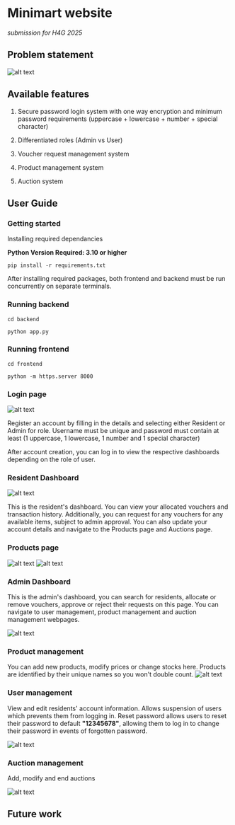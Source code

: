# Minimart website
*submission for H4G 2025*

## Problem statement
![alt text](readme_src/problem.png)



## Available features
1) Secure password login system with one way encryption and minimum password requirements (uppercase + lowercase + number + special character)

2) Differentiated roles (Admin vs User)

3) Voucher request management system

4) Product management system

5) Auction system

## User Guide

### Getting started

Installing required dependancies

**Python Version Required: 3.10 or higher**  

`pip install -r requirements.txt`

After installing required packages, both frontend and backend must be run concurrently on separate terminals.

### Running backend
`cd backend`

`python app.py`

### Running frontend
`cd frontend`

`python -m https.server 8000`

### Login page
![alt text](readme_src/login.png)

Register an account by filling in the details and selecting either Resident or Admin for role. Username must be unique and password must contain at least (1 uppercase, 1 lowercase, 1 number and 1 special character)

After account creation, you can log in to view the respective dashboards depending on the role of user.

### Resident Dashboard
![alt text](readme_src/resident_dashboard.png)

This is the resident's dashboard. You can view your allocated vouchers and transaction history. Additionally, you can request for any vouchers for any available items, subject to admin approval. You can also update your account details and navigate to the Products page and Auctions page.

### Products page
![alt text](readme_src/resident_products.png)
![alt text](readme_src/resident_auction.png)

### Admin Dashboard

This is the admin's dashboard, you can search for residents, allocate or remove vouchers, approve or reject their requests on this page. You can navigate to user management, product management and auction management webpages.

![alt text](readme_src/admin_dashboard.png)

### Product management

You can add new products, modify prices or change stocks here. Products are identified by their unique names so you won't double count.
![alt text](readme_src/product_admin.png)

### User management

View and edit residents' account information. Allows suspension of users which prevents them from logging in. Reset password allows users to reset their password to default **"12345678"**, allowing them to log in to change their password in events of forgotten password.

![alt text](readme_src/user_admin.png)

### Auction management

Add, modify and end auctions

![alt text](readme_src/auction_admin.png)

## Future work



